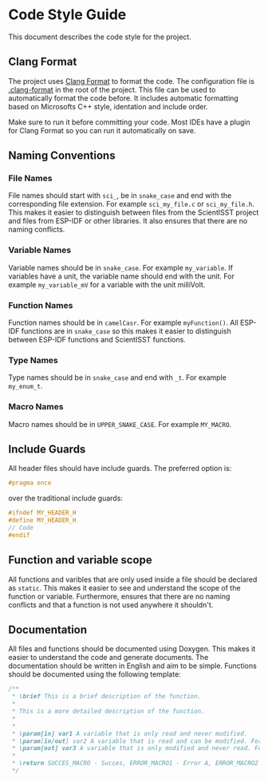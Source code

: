 # Code Style Guide

This document describes the code style for the project.

## Clang Format

The project uses [Clang Format](https://clang.llvm.org/docs/ClangFormat.html) to format the code. The configuration file
is [.clang-format](../.clang-format) in the root of the project. This file can be used to automatically format the code
before.
It includes automatic formatting based on Microsofts C++ style, identation and include order.

Make sure to run it before committing your code. Most IDEs have a plugin for Clang Format so you can run it
automatically on save.

## Naming Conventions

### File Names

File names should start with `sci_`, be in `snake_case` and end with the corresponding file extension. For
example `sci_my_file.c` or `sci_my_file.h`. This makes it easier to distinguish between files from the ScientISST
project and files from ESP-IDF or other libraries. It also ensures that there are no naming conflicts.

### Variable Names

Variable names should be in `snake_case`. For example `my_variable`. If variables have a unit, the variable name should
end with the unit. For example `my_variable_mV` for a variable with the unit milliVolt.

### Function Names

Function names should be in `camelCasr`. For example `myFunction()`. All ESP-IDF functions are in `snake_case` so this
makes it easier to distinguish between ESP-IDF functions and ScientISST functions.

### Type Names

Type names should be in `snake_case` and end with `_t`. For example `my_enum_t`.

### Macro Names

Macro names should be in `UPPER_SNAKE_CASE`. For example `MY_MACRO`.

## Include Guards

All header files should have include guards. The preferred option is:

```C
#pragma once
```

over the traditional include guards:

```C
#ifndef MY_HEADER_H
#define MY_HEADER_H
// Code
#endif
```

## Function and variable scope

All functions and varibles that are only used inside a file should be declared as `static`. This makes it easier to see
and understand the scope of the function or variable. Furthermore, ensures that there are no naming conflicts and that a
function is not used anywhere it shouldn't.

## Documentation

All files and functions should be documented using Doxygen. This makes it easier to understand the code and generate
documents. The documentation should be written in English and aim to be simple. Functions should be documented using the
following template:

```C
/**
 * \brief This is a brief description of the function.
 *
 * This is a more detailed description of the function.
 *
 *
 * \param[in] var1 A variable that is only read and never modified.
 * \param[in/out] var2 A variable that is read and can be modified. For example a pointer to a buffer that has to be previously allocated.
 * \param[out] var3 A variable that is only modified and never read. For example a pointer to a buffer that will be allocated inside the function.
 *
 * \return SUCCES_MACRO - Succes, ERROR_MACRO1 - Error A, ERROR_MACRO2 - Error B.
 */
```
